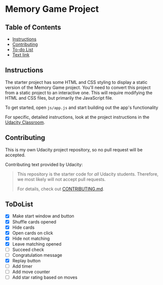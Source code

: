 # Memory Game Project

## Table of Contents

* [Instructions](#instructions)
* [Contributing](#contributing)
* [To-do List](#ToDoList)
* [Text link](#goto)

## Instructions

The starter project has some HTML and CSS styling to display a static version of the Memory Game project. You'll need to convert this project from a static project to an interactive one. This will require modifying the HTML and CSS files, but primarily the JavaScript file.

To get started, open `js/app.js` and start building out the app's functionality

For specific, detailed instructions, look at the project instructions in the [Udacity Classroom](https://classroom.udacity.com/me).

## Contributing

This is my own Udacity project repository, so no pull request will be accepted. 

Contributing text provided by Udacity:

> This repository is the starter code for _all_ Udacity students. Therefore, we most likely will not accept pull requests.
>
> For details, check out [CONTRIBUTING.md](CONTRIBUTING.md).

## ToDoList

- [x] Make start window and button
- [x] Shuffle cards opened
- [x] Hide cards
- [x] Open cards on click
- [x] Hide not matching
- [x] Leave matching opened 
- [ ] Succeed check
- [ ] Congratulation message
- [x] Replay button
- [ ] Add timer
- [ ] Add move counter
- [ ] Add star rating based on moves